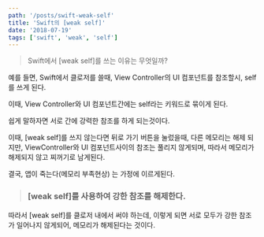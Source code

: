 ```yaml
---
path: '/posts/swift-weak-self'
title: 'Swift의 [weak self]'
date: '2018-07-19'
tags: ['swift', 'weak', 'self']
---
```


> Swift에서 [weak self]를 쓰는 이유는 무엇일까?

예를 들면,
Swift에서 클로저를 쓸때, View Controller의 UI 컴포넌트를 참조할시, self를 쓰게 된다.

이때, View Controller와 UI 컴포넌트간에는 self라는 키워드로 묶이게 된다.

쉽게 말하자면 서로 간에 강력한 참조를 하게 되는것이다.

이때, [weak self]를 쓰지 않는다면 뒤로 가기 버튼을 눌렀을때,
다른 메모리는 해제 되지만,
ViewController와 UI 컴포넌트사이의 참조는 풀리지 않게되며, 따라서 메모리가 해제되지 않고 찌꺼기로 남게된다.

결국, 앱이 죽는다(메모리 부족현상) 는 가정에 이르게된다.

> ### [weak self]를 사용하여 강한 참조를 해제한다.

따라서 [weak self]를 클로저 내에서 써야 하는데, 이렇게 되면 서로 모두가 강한 참조가 일어나지 않게되어, 메모리가 해제된다는 것이다.
